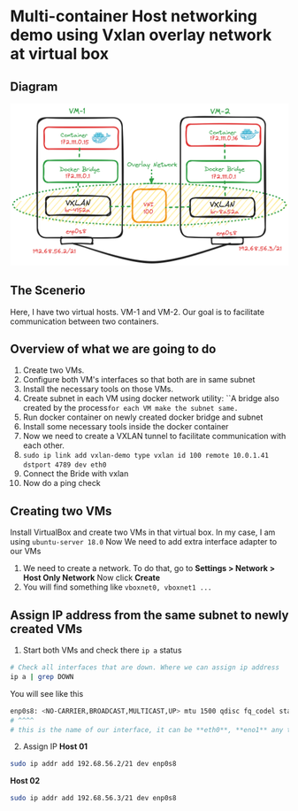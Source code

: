 # Multi-container Host networking demo using Vxlan overlay network at virtual box
## Diagram
![Diagram](https://github.com/reduanmasud/vxlan-overlay-network/blob/main/vxlan-docker-overlay-network.png)

## The Scenerio
Here, I have two virtual hosts. VM-1 and VM-2. Our goal is to facilitate communication between two containers.

## Overview of what we are going to do

1. Create two VMs.
2. Configure both VM's interfaces so that both are in same subnet
3. Install the necessary tools on those VMs.
4. Create subnet in each VM using docker network utility: ``A bridge also created by the process`for each VM make the subnet same.`
5. Run docker container on newly created docker bridge and subnet
6. Install some necessary tools inside the docker container
7. Now we need to create a VXLAN tunnel to facilitate communication with each other.
8.   ```sudo ip link add vxlan-demo type vxlan id 100 remote 10.0.1.41 dstport 4789 dev eth0```
9. Connect the Bride with vxlan
10. Now do a ping check

## Creating  two VMs
Install VirtualBox and create two VMs in that virtual box. In my case, I am using `ubuntu-server 18.0` Now We need to add extra interface adapter to our VMs

1. We need to create a network. To do that, go to **Settings > Network > Host Only Network** Now click **Create**
2. You will find something like `vboxnet0, vboxnet1 ...`

## Assign IP address from the same subnet to newly created VMs
1. Start both VMs and check there `ip a` status
```sh
# Check all interfaces that are down. Where we can assign ip address
ip a | grep DOWN
```
You will see like this
```sh
enp0s8: <NO-CARRIER,BROADCAST,MULTICAST,UP> mtu 1500 qdisc fq_codel state DOWN group default qlen 1000
# ^^^^
# this is the name of our interface, it can be **eth0**, **eno1** any thing
```
2. Assign IP
**Host 01**
```sh
sudo ip addr add 192.68.56.2/21 dev enp0s8
```
**Host 02**
```sh
sudo ip addr add 192.68.56.3/21 dev enp0s8
```
